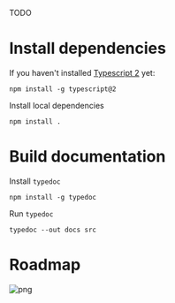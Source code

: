 TODO

Install dependencies
====================

If you haven't installed [Typescript 2](https://www.typescriptlang.org) yet:

    npm install -g typescript@2

Install local dependencies

    npm install .

Build documentation
===================

Install `typedoc`

    npm install -g typedoc

Run `typedoc`

    typedoc --out docs src

Roadmap
=======
![png](https://github.com/nlesc-sherlock/spiraljs/blob/389050f29e8337e4b67cc4325e5b07f1dfce5c0e/docs/specification.png)
